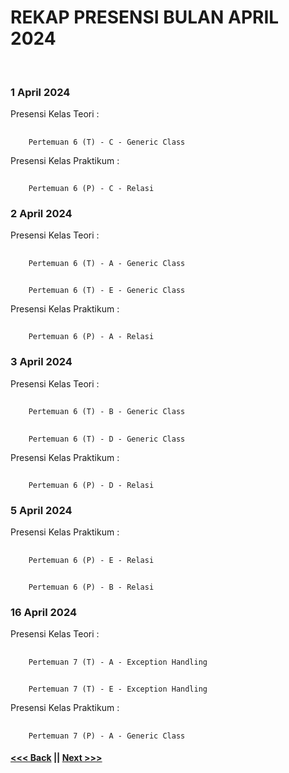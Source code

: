 # REKAP PRESENSI BULAN APRIL 2024
<br/>

### 1 April 2024
Presensi Kelas Teori :
##
        Pertemuan 6 (T) - C - Generic Class
Presensi Kelas Praktikum :
##
        Pertemuan 6 (P) - C - Relasi

### 2 April 2024
Presensi Kelas Teori :
##
        Pertemuan 6 (T) - A - Generic Class
##
        Pertemuan 6 (T) - E - Generic Class
Presensi Kelas Praktikum :
##
        Pertemuan 6 (P) - A - Relasi

### 3 April 2024
Presensi Kelas Teori :
##
        Pertemuan 6 (T) - B - Generic Class
##
        Pertemuan 6 (T) - D - Generic Class
Presensi Kelas Praktikum :
##
        Pertemuan 6 (P) - D - Relasi

### 5 April 2024
Presensi Kelas Praktikum :
##
        Pertemuan 6 (P) - E - Relasi
##
        Pertemuan 6 (P) - B - Relasi

### 16 April 2024
Presensi Kelas Teori :
##
        Pertemuan 7 (T) - A - Exception Handling
##
        Pertemuan 7 (T) - E - Exception Handling
Presensi Kelas Praktikum :
##
        Pertemuan 7 (P) - A - Generic Class

#### [<<< Back](../march-2024/README.md)  ||  [Next >>>](../may-2024/README.md)